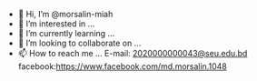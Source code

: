 - 👋 Hi, I’m @morsalin-miah
- 👀 I’m interested in ...
- 🌱 I’m currently learning ...
- 💞️ I’m looking to collaborate on ...
- 📫 How to reach me ...
E-mail: 2020000000043@seu.edu.bd
facebook:https://www.facebook.com/md.morsalin.1048
<!---
morsalin-miah/morsalin-miah is a ✨ special ✨ repository because its `README.md` (this file) appears on your GitHub profile.
You can click the Preview link to take a look at your changes.
--->
